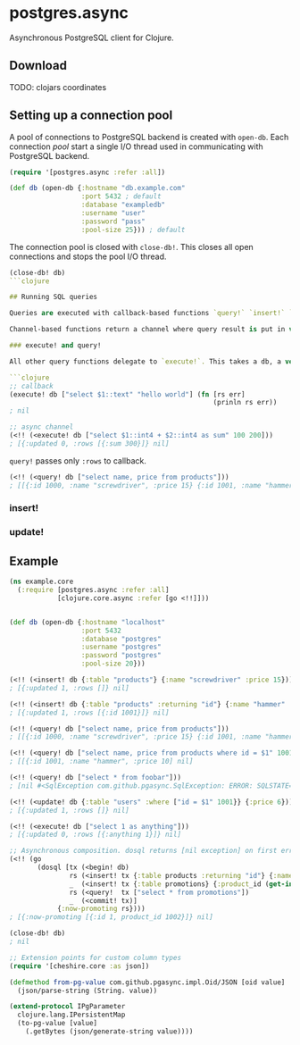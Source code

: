 postgres.async
==============

Asynchronous PostgreSQL client for Clojure.

## Download

TODO: clojars coordinates

## Setting up a connection pool

A pool of connections to PostgreSQL backend is created with `open-db`. Each connection *pool* start a single I/O thread used in communicating with PostgreSQL backend.

```clojure
(require '[postgres.async :refer :all])

(def db (open-db {:hostname "db.example.com"
                  :port 5432 ; default
                  :database "exampledb"
                  :username "user"
                  :password "pass"
                  :pool-size 25})) ; default
```

The connection pool is closed with `close-db!`. This closes all open connections and stops the pool I/O thread.

```clojure
(close-db! db)
```clojure

## Running SQL queries

Queries are executed with callback-based functions `query!` `insert!` `update!` `execute!` and core.async channel-based functions `<query!` `<insert!` `<update!` `<execute!`.

Channel-based functions return a channel where query result is put in vector of [result-set exception].

### execute! and query!

All other query functions delegate to `execute!`. This takes a db, a vector of sql string and parameters plus a callback with arity of two.

```clojure
;; callback
(execute! db ["select $1::text" "hello world"] (fn [rs err]
                                                   (prinln rs err))
; nil

;; async channel
(<!! (<execute! db ["select $1::int4 + $2::int4 as sum" 100 200]))
; [{:updated 0, :rows [{:sum 300}]} nil]
```

`query!` passes only `:rows` to callback.

```clojure
(<!! (<query! db ["select name, price from products"]))
; [[{:id 1000, :name "screwdriver", :price 15} {:id 1001, :name "hammer", :price 10] nil]
```

### insert!

### update!

## Example

```clojure
(ns example.core
  (:require [postgres.async :refer :all]
            [clojure.core.async :refer [go <!!]]))


(def db (open-db {:hostname "localhost"
                  :port 5432
                  :database "postgres"
                  :username "postgres"
                  :password "postgres"
                  :pool-size 20}))

(<!! (<insert! db {:table "products"} {:name "screwdriver" :price 15}))
; [{:updated 1, :rows []} nil]

(<!! (<insert! db {:table "products" :returning "id"} {:name "hammer" :price 5}))
; [{:updated 1, :rows [{:id 1001}]} nil]

(<!! (<query! db ["select name, price from products"]))
; [[{:id 1000, :name "screwdriver", :price 15} {:id 1001, :name "hammer", :price 10] nil]

(<!! (<query! db ["select name, price from products where id = $1" 1001]))
; [[{:id 1001, :name "hammer", :price 10] nil]

(<!! (<query! db ["select * from foobar"]))
; [nil #<SqlException com.github.pgasync.SqlException: ERROR: SQLSTATE=42P01, MESSAGE=relation "foobar" does not exist>

(<!! (<update! db {:table "users" :where ["id = $1" 1001}} {:price 6}))
; [{:updated 1, :rows []} nil]

(<!! (<execute! db ["select 1 as anything"]))
; [{:updated 0, :rows [{:anything 1}]} nil]

;; Asynchronous composition. dosql returns [nil exception] on first error
(<!! (go
       (dosql [tx (<begin! db)
               rs (<insert! tx {:table products :returning "id"} {:name "saw"})
               _  (<insert! tx {:table promotions} {:product_id (get-in rs [:rows 0 :id])})
               rs (<query!  tx ["select * from promotions"])
               _  (<commit! tx)]
            {:now-promoting rs})))
; [{:now-promoting [{:id 1, product_id 1002}]} nil]

(close-db! db)
; nil

;; Extension points for custom column types
(require '[cheshire.core :as json])

(defmethod from-pg-value com.github.pgasync.impl.Oid/JSON [oid value]
  (json/parse-string (String. value))

(extend-protocol IPgParameter 
  clojure.lang.IPersistentMap
  (to-pg-value [value]
    (.getBytes (json/generate-string value))))

```


